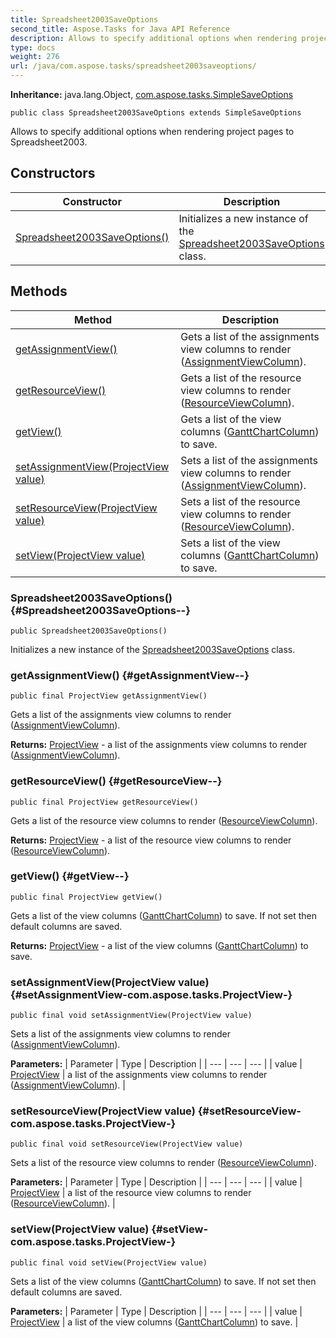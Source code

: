 ```yaml
---
title: Spreadsheet2003SaveOptions
second_title: Aspose.Tasks for Java API Reference
description: Allows to specify additional options when rendering project pages to Spreadsheet2003.
type: docs
weight: 276
url: /java/com.aspose.tasks/spreadsheet2003saveoptions/
---
```


**Inheritance:**
java.lang.Object, [com.aspose.tasks.SimpleSaveOptions](../../com.aspose.tasks/simplesaveoptions)
```
public class Spreadsheet2003SaveOptions extends SimpleSaveOptions
```

Allows to specify additional options when rendering project pages to Spreadsheet2003.
## Constructors

| Constructor | Description |
| --- | --- |
| [Spreadsheet2003SaveOptions()](#Spreadsheet2003SaveOptions--) | Initializes a new instance of the [Spreadsheet2003SaveOptions](../../com.aspose.tasks/spreadsheet2003saveoptions) class. |
## Methods

| Method | Description |
| --- | --- |
| [getAssignmentView()](#getAssignmentView--) | Gets a list of the assignments view columns to render ([AssignmentViewColumn](../../com.aspose.tasks/assignmentviewcolumn)). |
| [getResourceView()](#getResourceView--) | Gets a list of the resource view columns to render ([ResourceViewColumn](../../com.aspose.tasks/resourceviewcolumn)). |
| [getView()](#getView--) | Gets a list of the view columns ([GanttChartColumn](../../com.aspose.tasks/ganttchartcolumn)) to save. |
| [setAssignmentView(ProjectView value)](#setAssignmentView-com.aspose.tasks.ProjectView-) | Sets a list of the assignments view columns to render ([AssignmentViewColumn](../../com.aspose.tasks/assignmentviewcolumn)). |
| [setResourceView(ProjectView value)](#setResourceView-com.aspose.tasks.ProjectView-) | Sets a list of the resource view columns to render ([ResourceViewColumn](../../com.aspose.tasks/resourceviewcolumn)). |
| [setView(ProjectView value)](#setView-com.aspose.tasks.ProjectView-) | Sets a list of the view columns ([GanttChartColumn](../../com.aspose.tasks/ganttchartcolumn)) to save. |
### Spreadsheet2003SaveOptions() {#Spreadsheet2003SaveOptions--}
```
public Spreadsheet2003SaveOptions()
```


Initializes a new instance of the [Spreadsheet2003SaveOptions](../../com.aspose.tasks/spreadsheet2003saveoptions) class.

### getAssignmentView() {#getAssignmentView--}
```
public final ProjectView getAssignmentView()
```


Gets a list of the assignments view columns to render ([AssignmentViewColumn](../../com.aspose.tasks/assignmentviewcolumn)).

**Returns:**
[ProjectView](../../com.aspose.tasks/projectview) - a list of the assignments view columns to render ([AssignmentViewColumn](../../com.aspose.tasks/assignmentviewcolumn)).
### getResourceView() {#getResourceView--}
```
public final ProjectView getResourceView()
```


Gets a list of the resource view columns to render ([ResourceViewColumn](../../com.aspose.tasks/resourceviewcolumn)).

**Returns:**
[ProjectView](../../com.aspose.tasks/projectview) - a list of the resource view columns to render ([ResourceViewColumn](../../com.aspose.tasks/resourceviewcolumn)).
### getView() {#getView--}
```
public final ProjectView getView()
```


Gets a list of the view columns ([GanttChartColumn](../../com.aspose.tasks/ganttchartcolumn)) to save. If not set then default columns are saved.

**Returns:**
[ProjectView](../../com.aspose.tasks/projectview) - a list of the view columns ([GanttChartColumn](../../com.aspose.tasks/ganttchartcolumn)) to save.
### setAssignmentView(ProjectView value) {#setAssignmentView-com.aspose.tasks.ProjectView-}
```
public final void setAssignmentView(ProjectView value)
```


Sets a list of the assignments view columns to render ([AssignmentViewColumn](../../com.aspose.tasks/assignmentviewcolumn)).

**Parameters:**
| Parameter | Type | Description |
| --- | --- | --- |
| value | [ProjectView](../../com.aspose.tasks/projectview) | a list of the assignments view columns to render ([AssignmentViewColumn](../../com.aspose.tasks/assignmentviewcolumn)). |

### setResourceView(ProjectView value) {#setResourceView-com.aspose.tasks.ProjectView-}
```
public final void setResourceView(ProjectView value)
```


Sets a list of the resource view columns to render ([ResourceViewColumn](../../com.aspose.tasks/resourceviewcolumn)).

**Parameters:**
| Parameter | Type | Description |
| --- | --- | --- |
| value | [ProjectView](../../com.aspose.tasks/projectview) | a list of the resource view columns to render ([ResourceViewColumn](../../com.aspose.tasks/resourceviewcolumn)). |

### setView(ProjectView value) {#setView-com.aspose.tasks.ProjectView-}
```
public final void setView(ProjectView value)
```


Sets a list of the view columns ([GanttChartColumn](../../com.aspose.tasks/ganttchartcolumn)) to save. If not set then default columns are saved.

**Parameters:**
| Parameter | Type | Description |
| --- | --- | --- |
| value | [ProjectView](../../com.aspose.tasks/projectview) | a list of the view columns ([GanttChartColumn](../../com.aspose.tasks/ganttchartcolumn)) to save. |

